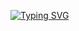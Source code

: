 [![Typing SVG](https://readme-typing-svg.demolab.com?font=Pacifico&weight=800&duration=3000&pause=1008&color=FFFFFF&width=435&lines=Hello+world!+I'm+Val+⭐;Welcome+to+my+GitHub+:3)](https://git.io/typing-svg)
